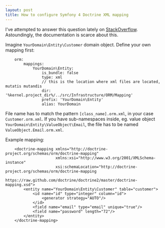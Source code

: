 ```yaml
---
layout: post
title: How to configure Symfony 4 Doctrine XML mapping
---
```


I've attempted to answer this question lately on [StackOverflow](https://stackoverflow.com/questions/52962708/symfony-4-how-to-implement-doctrine-xml-orm-mapping/52963004#52963004). Astoundingly, the documentation is scarce about this.

Imagine `YourDomain\Entity\Customer` domain object. Define your own mapping first:

```
    orm:
        mappings:
            YourDomain\Entity:
                is_bundle: false
                type: xml
                // this is the location where xml files are located, mutatis mutandis
                dir: '%kernel.project_dir%/../src/Infrastructure/ORM/Mapping'
                prefix: 'YourDomain\Entity'
                alias: YourDomain
```

File name has to match the pattern `[class_name].orm.xml`, in your case `Customer.orm.xml`.
If you have sub-namespaces inside, eg. value object `YourDomain\Entity\ValueObject\Email`,
the file has to be named `ValueObject.Email.orm.xml`.

Example mapping:

```
    <doctrine-mapping xmlns="http://doctrine-project.org/schemas/orm/doctrine-mapping"
                      xmlns:xsi="http://www.w3.org/2001/XMLSchema-instance"
                      xsi:schemaLocation="http://doctrine-project.org/schemas/orm/doctrine-mapping
                       https://raw.github.com/doctrine/doctrine2/master/doctrine-mapping.xsd">
        <entity name="YourDomain\Entity\Customer" table="customer">
            <id name="id" type="integer" column="id">
                <generator strategy="AUTO"/>
            </id>
            <field name="email" type="email" unique="true"/>
            <field name="password" length="72"/>
        </entity>
    </doctrine-mapping>
```
